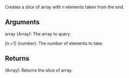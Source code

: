 Creates a slice of array with n elements taken from the end.


## Arguments
array (Array): The array to query.

[n:=1] (number): The number of elements to take.


## Returns
(Array): Returns the slice of array.
